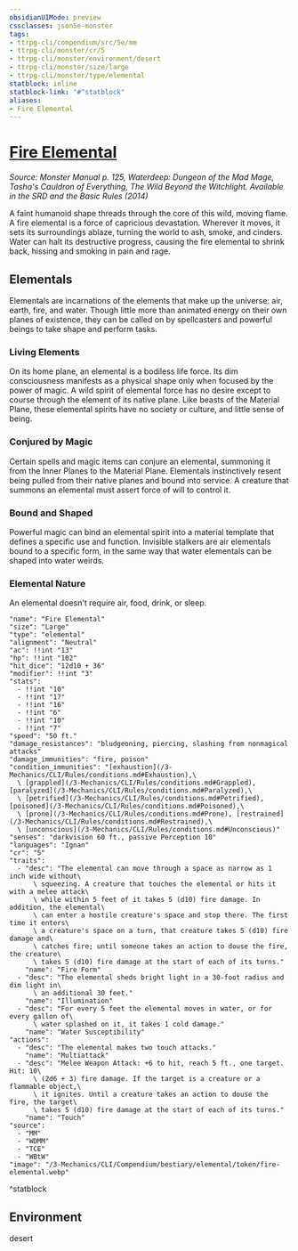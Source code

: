 ```yaml
---
obsidianUIMode: preview
cssclasses: json5e-monster
tags:
- ttrpg-cli/compendium/src/5e/mm
- ttrpg-cli/monster/cr/5
- ttrpg-cli/monster/environment/desert
- ttrpg-cli/monster/size/large
- ttrpg-cli/monster/type/elemental
statblock: inline
statblock-link: "#^statblock"
aliases:
- Fire Elemental
---
```

# [Fire Elemental](3-Mechanics\CLI\Compendium\bestiary\elemental/fire-elemental.md)
*Source: Monster Manual p. 125, Waterdeep: Dungeon of the Mad Mage, Tasha's Cauldron of Everything, The Wild Beyond the Witchlight. Available in the <span title='Systems Reference Document (5.1)'>SRD</span> and the Basic Rules (2014)*  

A faint humanoid shape threads through the core of this wild, moving flame. A fire elemental is a force of capricious devastation. Wherever it moves, it sets its surroundings ablaze, turning the world to ash, smoke, and cinders. Water can halt its destructive progress, causing the fire elemental to shrink back, hissing and smoking in pain and rage.

## Elementals

Elementals are incarnations of the elements that make up the universe: air, earth, fire, and water. Though little more than animated energy on their own planes of existence, they can be called on by spellcasters and powerful beings to take shape and perform tasks.

### Living Elements

On its home plane, an elemental is a bodiless life force. Its dim consciousness manifests as a physical shape only when focused by the power of magic. A wild spirit of elemental force has no desire except to course through the element of its native plane. Like beasts of the Material Plane, these elemental spirits have no society or culture, and little sense of being.

### Conjured by Magic

Certain spells and magic items can conjure an elemental, summoning it from the Inner Planes to the Material Plane. Elementals instinctively resent being pulled from their native planes and bound into service. A creature that summons an elemental must assert force of will to control it.

### Bound and Shaped

Powerful magic can bind an elemental spirit into a material template that defines a specific use and function. Invisible stalkers are air elementals bound to a specific form, in the same way that water elementals can be shaped into water weirds.

### Elemental Nature

An elemental doesn't require air, food, drink, or sleep.

```statblock
"name": "Fire Elemental"
"size": "Large"
"type": "elemental"
"alignment": "Neutral"
"ac": !!int "13"
"hp": !!int "102"
"hit_dice": "12d10 + 36"
"modifier": !!int "3"
"stats":
  - !!int "10"
  - !!int "17"
  - !!int "16"
  - !!int "6"
  - !!int "10"
  - !!int "7"
"speed": "50 ft."
"damage_resistances": "bludgeoning, piercing, slashing from nonmagical attacks"
"damage_immunities": "fire, poison"
"condition_immunities": "[exhaustion](/3-Mechanics/CLI/Rules/conditions.md#Exhaustion),\
  \ [grappled](/3-Mechanics/CLI/Rules/conditions.md#Grappled), [paralyzed](/3-Mechanics/CLI/Rules/conditions.md#Paralyzed),\
  \ [petrified](/3-Mechanics/CLI/Rules/conditions.md#Petrified), [poisoned](/3-Mechanics/CLI/Rules/conditions.md#Poisoned),\
  \ [prone](/3-Mechanics/CLI/Rules/conditions.md#Prone), [restrained](/3-Mechanics/CLI/Rules/conditions.md#Restrained),\
  \ [unconscious](/3-Mechanics/CLI/Rules/conditions.md#Unconscious)"
"senses": "darkvision 60 ft., passive Perception 10"
"languages": "Ignan"
"cr": "5"
"traits":
  - "desc": "The elemental can move through a space as narrow as 1 inch wide without\
      \ squeezing. A creature that touches the elemental or hits it with a melee attack\
      \ while within 5 feet of it takes 5 (d10) fire damage. In addition, the elemental\
      \ can enter a hostile creature's space and stop there. The first time it enters\
      \ a creature's space on a turn, that creature takes 5 (d10) fire damage and\
      \ catches fire; until someone takes an action to douse the fire, the creature\
      \ takes 5 (d10) fire damage at the start of each of its turns."
    "name": "Fire Form"
  - "desc": "The elemental sheds bright light in a 30-foot radius and dim light in\
      \ an additional 30 feet."
    "name": "Illumination"
  - "desc": "For every 5 feet the elemental moves in water, or for every gallon of\
      \ water splashed on it, it takes 1 cold damage."
    "name": "Water Susceptibility"
"actions":
  - "desc": "The elemental makes two touch attacks."
    "name": "Multiattack"
  - "desc": "Melee Weapon Attack: +6 to hit, reach 5 ft., one target. Hit: 10\
      \ (2d6 + 3) fire damage. If the target is a creature or a flammable object,\
      \ it ignites. Until a creature takes an action to douse the fire, the target\
      \ takes 5 (d10) fire damage at the start of each of its turns."
    "name": "Touch"
"source":
  - "MM"
  - "WDMM"
  - "TCE"
  - "WBtW"
"image": "/3-Mechanics/CLI/Compendium/bestiary/elemental/token/fire-elemental.webp"
```
^statblock

## Environment

desert